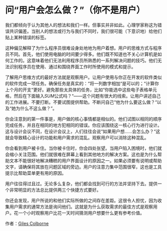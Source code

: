 # 问“用户会怎么做？”（你不是用户）

我们都倾向于认为其他人的想法和我们一样。但事实并非如此。心理学家称这为错误共识偏差。当别人的想法或行为与我们不同时，我们很可能（下意识地）给他们贴上某种错误的标签。

这种偏见解释了为什么程序员很难设身处地地为用户着想。用户的思维方式与程序员不同。首先，他们使用电脑的时间要少得多。他们既不知道也不关心计算机是如何工作的。这意味着他们无法利用程序员所熟悉的一系列解决问题的技巧。他们无法识别程序员在使用、通过和围绕界面工作时所使用的模式和提示。

了解用户思维方式的最好方法就是观察用户。让用户使用与你正在开发的软件类似的软件完成一项任务。确保任务是真实的：“将一列数字相加“是可以的；“计算你上个月的开支“更好。避免那些太具体的任务，比如“你能选中这些电子表格单元格，然后在下面输入*SUM*公式吗？“——这个问题有很大的线索。让用户讲述自己的工作进展。不要打断。不要试图提供帮助。不断问自己“他为什么要这么做？“以及“她为什么不这么做？”。

你会注意到的第一件事是，用户做的核心事情都是相似的。他们试图以相同的顺序完成任务，并且在相同的地方犯相同的错误。你应该围绕这一核心行为进行设计。这与设计会议不同，在设计会议上，人们往往会说“如果用户想......会怎么办？“这就会导致精心设计的功能和用户需求的混乱。观察用户可以消除这种混乱。

你会看到用户被卡住。当你被卡住时，你会四处张望。当用户陷入困境时，他们就会缩小关注范围。他们就很难在屏幕上看到其他地方的解决方案。这也是为什么帮助文本不能很好地解决糟糕的用户界面设计的原因之一。如果必须要有说明或帮助文字，请确保将其放在问题区域的旁边。用户的注意力集中范围很窄，这也是工具提示比帮助菜单更有用的原因。

用户往往得过且过。无论多么复杂，他们都会找到可行的方法并坚持下去。提供一个非常明显的方法总比提供两三个快捷方式要好。

你还会发现，用户所说的和他们实际所做的之间存在差距。这很令人担忧，因为收集用户需求的通常方法是询问他们。这就是为什么获取需求的最佳方式是观察用户。花一个小时观察用户比花一天时间猜测用户想要什么更有参考价值。

作者：[Giles Colborne](http://programmer.97things.oreilly.com/wiki/index.php/Giles_Colborne)